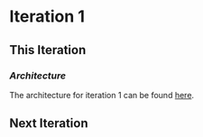 # Iteration 1
## This Iteration

### *Architecture*
The architecture for iteration 1 can be found [here](./Architecture_Diagram.pdf).
## Next Iteration
